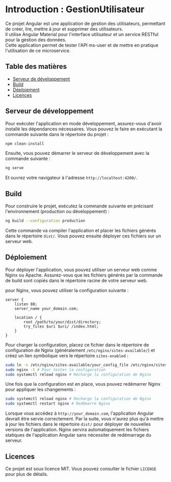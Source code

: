# Introduction : GestionUtilisateur

Ce projet Angular est une application de gestion des utilisateurs, permettant de créer, lire, mettre à jour et supprimer des utilisateurs.  
Il utilise Angular Material pour l'interface utilisateur et un service RESTful pour la gestion des données.  
Cette application permet de tester l'API ms-user et de mettre en pratique l'utilisation de ce microservice.

## Table des matières
- [Serveur de développement](#serveur-de-développement)
- [Build](#build)
- [Déploiement](#déploiement)
- [Licences](#licences)

## Serveur de développement
Pour exécuter l'application en mode développement, assurez-vous d'avoir installé les dépendances nécessaires. Vous pouvez le faire en exécutant la commande suivante dans le répertoire du projet :

```bash
npm clean-install
```
Ensuite, vous pouvez démarrer le serveur de développement avec la commande suivante :

```bash
ng serve
```

Et ouvrez votre navigateur à l'adresse `http://localhost:4200/`.

## Build

Pour construire le projet, exécutez la commande suivante en précisant l'environnement (production ou développement) :

```bash
ng build --configuration production
```

Cette commande va compiler l'application et placer les fichiers générés dans le répertoire `dist/`. Vous pouvez ensuite déployer ces fichiers sur un serveur web.

## Déploiement

Pour déployer l'application, vous pouvez utiliser un serveur web comme Nginx ou Apache.
Assurez-vous que les fichiers générés par la commande de build sont copiés dans le répertoire racine de votre serveur web.

pour Nginx, vous pouvez utiliser la configuration suivante :

```nginx
server {
    listen 80;
    server_name your_domain.com;

    location / {
        root /path/to/your/dist/directory;
        try_files $uri $uri/ /index.html;
    }
}
```
Pour charger la configuration, placez ce fichier dans le répertoire de configuration de Nginx (généralement `/etc/nginx/sites-available/`) et créez un lien symbolique vers le répertoire `sites-enabled` :

```bash
sudo ln -s /etc/nginx/sites-available/your_config_file /etc/nginx/sites-enabled/ # Crée un lien symbolique
sudo nginx -t # Pour tester la configuration
sudo systemctl reload nginx # Recharge la configuration de Nginx
```

Une fois que la configuration est en place, vous pouvez redémarrer Nginx pour appliquer les changements :

```bash
sudo systemctl reload nginx # Recharge la configuration de Nginx
sudo systemctl restart nginx # Redémarre Nginx
```

Lorsque vous accédez à `http://your_domain.com`, l'application Angular devrait être servie correctement. 
Par la suite, vous n'aurez plus qu'à mettre à jour les fichiers dans le répertoire `dist/` pour déployer de nouvelles versions de l'application.
Nginx servira automatiquement les fichiers statiques de l'application Angular sans nécessiter de redémarrage du serveur.

## Licences
Ce projet est sous licence MIT. Vous pouvez consulter le fichier `LICENSE` pour plus de détails.

